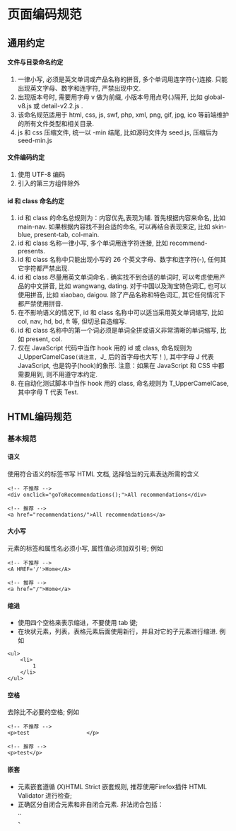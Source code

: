 
# 页面编码规范

## 通用约定

#### 文件与目录命名约定

1. 一律小写, 必须是英文单词或产品名称的拼音, 多个单词用连字符(-)连接. 只能出现英文字母、数字和连字符, 严禁出现中文.
2. 出现版本号时, 需要用字母 v 做为前缀, 小版本号用点号(.)隔开, 比如 global-v8.js 或 detail-v2.2.js .
3. 该命名规范适用于 html, css, js, swf, php, xml, png, gif, jpg, ico 等前端维护的所有文件类型和相关目录.
4. js 和 css 压缩文件, 统一以 -min 结尾, 比如源码文件为 seed.js, 压缩后为 seed-min.js


#### 文件编码约定

1. 使用 UTF-8 编码
2. 引入的第三方组件除外


#### id 和 class 命名约定

1. id 和 class 的命名总规则为：内容优先,表现为辅. 首先根据内容来命名, 比如 main-nav. 如果根据内容找不到合适的命名, 可以再结合表现来定, 比如 skin-blue, present-tab, col-main.
2. id 和 class 名称一律小写, 多个单词用连字符连接, 比如 recommend-presents.
3. id 和 class 名称中只能出现小写的 26 个英文字母、数字和连字符(-), 任何其它字符都严禁出现.
4. id 和 class 尽量用英文单词命名 . 确实找不到合适的单词时, 可以考虑使用产品的中文拼音, 比如 wangwang, dating. 对于中国以及淘宝特色词汇, 也可以使用拼音, 比如 xiaobao, daigou. 除了产品名称和特色词汇, 其它任何情况下都严禁使用拼音.
5. 在不影响语义的情况下, id 和 class 名称中可以适当采用英文单词缩写, 比如 col, nav, hd, bd, ft 等, 但切忌自造缩写.
6. id 和 class 名称中的第一个词必须是单词全拼或语义非常清晰的单词缩写, 比如 present, col.
7. 仅在 JavaScript 代码中当作 hook 用的 id 或 class, 命名规则为 J_UpperCamelCase``(请注意, ``J_ 后的首字母也大写！), 其中字母 J 代表 JavaScript, 也是钩子(hook)的象形. 注意：如果在 JavaScript 和 CSS 中都需要用到, 则不用遵守本约定.
8. 在自动化测试脚本中当作 hook 用的 class, 命名规则为 T_UpperCamelCase, 其中字母 T 代表 Test.


## HTML编码规范

### 基本规范

#### 语义

使用符合语义的标签书写 HTML 文档, 选择恰当的元素表达所需的含义

```
<!-- 不推荐 -->
<div onclick="goToRecommendations();">All recommendations</div>

<!-- 推荐 -->
<a href="recommendations/">All recommendations</a>
```


#### 大小写

元素的标签和属性名必须小写, 属性值必须加双引号; 例如

```
<!-- 不推荐 -->
<A HREF='/'>Home</A>

<!-- 推荐 -->
<a href="/">Home</a>
```


#### 缩进

- 使用四个空格来表示缩进，不要使用 tab 键;
- 在块状元素，列表，表格元素后面使用新行，并且对它的子元素进行缩进.
例如

```
<ul>
    <li>
        1
    </li>
</ul>
```

#### 空格

去除比不必要的空格; 例如

```
<!-- 不推荐 -->
<p>test                  </p>

<!-- 推荐 -->
<p>test</p>
```

#### 嵌套

- 元素嵌套遵循 (X)HTML Strict 嵌套规则, 推荐使用Firefox插件 HTML Validator 进行检查;
- 正确区分自闭合元素和非自闭合元素. 非法闭合包括：<br>..</br>、<script />、<iframe />, 非法闭合会导致页面嵌套错误问题;

```
<!-- 不推荐 -->
<title>Test</title>
<article>This is only a test.

<!-- 推荐 -->
<meta charset="utf-8">
<title>Test</title>
<article>This is only a test.</article>
```


#### 引号

使用双引号来标识 html 的属性; 例如

```
<!-- 不推荐 -->
<a class='maia-button maia-button-secondary\>Sign in</a>

<!-- 推荐 -->
<a class="maia-button maia-button-secondary">Sign in</a>
```

#### 自定义属性

通过给元素设置自定义属性来存放与 JavaScript 交互的数据, 属性名格式为 data-xx (例如：data-lazyload-url)

#### DOCTYPE

页面文档类型统一使用HTML5 DOCTYPE. 代码如下：

```
!<DOCTYPE html>
```


#### 编码

声明方法遵循HTML5的规范.推荐使用 utf-8 编码.

```
<meta charset="utf-8">
```

#### 注释

建议对超过10行的页面模块进行注释, 以降低开发人员的嵌套成本和后期的维护成本. 例如：

```
<div id="sample">
    ...
</div> <!-- #sample END -->

<div class="sample">
    ...
</div> <!-- .sample END -->

```

#### 协议

如果链接和当前页面一致则忽略链接的协议部分，例如

```
<!-- 不推荐 -->
<script src="http://www.taobao.com/fp.js">

<!-- 推荐 -->
<script src="//www.taobao.com/fp.js">

/* 不推荐 */
.example {
  background: url(http://www.taobao.com/fp.css);
}

/* 推荐 */
.example {
  background: url(//www.taobao.com/fp.css);
}
```

#### TODO

- 使用 TODO 来标记待做事情，便于后期搜索.
- 在 TODO 后添加 (姓名或邮件) 来表示分类.
例如

```
<!-- TODO(yiminghe): remove duplicate tag -->
<p><span>2</span></p>
```

#### 焦点分离

将表现，行为和结构分离：不要在 html 和模板中加入除了结构以外的东西.
在文档中引入尽可能少的样式和脚本

```
<!-- 不推荐 -->
<!DOCTYPE html>
<title>HTML sucks</title>
<link rel="stylesheet" href="base.css" media="screen">
<link rel="stylesheet" href="grid.css" media="screen">
<link rel="stylesheet" href="print.css" media="print">
<h1 style="font-size: 1em;">HTML sucks</h1>
<p>I’ve read about this on a few sites but now I’m sure:
  <u>HTML is stupid!!1</u>
<center>I can’t believe there’s no way to control the styling of
  my website without doing everything all over again!</center>

<!-- 推荐 -->
<!DOCTYPE html>
<title>My first CSS-only redesign</title>
<link rel="stylesheet" href="default.css">
<h1>My first CSS-only redesign</h1>
<p>I’ve read about this on a few sites but today I’m actually
  doing it: separating concerns and avoiding anything in the HTML of
  my website that is presentational.
<p>It’s awesome!</p>
```

### 元素

#### 结构性元素

- p 表示段落. 只能包含内联元素, 不能包含块级元素;
- div 本身无特殊含义, 可用于布局. 几乎可以包含任何元素;
- br 表示换行符;
- hr 表示水平分割线;
- h1-h6 表示标题. 其中 h1 用于表示当前页面最重要的内容的标题;
- blockquote 表示引用, 可以包含多个段落. 请勿纯粹为了缩进而使用 blockquote, 大部分浏览器默认将 blockquote 渲染为带有左右缩进;
- pre 表示一段格式化好的文本;


#### 头部元素

- title 每个页面必须有且仅有一个 title 元素;
- base 可用场景：首页、频道等大部分链接都为新窗口打开的页面;
- link link 用于引入 css 资源时, 可省去 media(默认为all) 和 type(默认为text/css) 属性;
- style type 默认为 text/css, 可以省去;
- script type 属性可以省去; 不赞成使用lang属性; 不要使用古老的这种hack脚本, 它用于阻止第一代浏览器(Netscape 1和Mosaic)将脚本显示成文字;

    ```
    <!-- 不推荐 -->
    <link rel="stylesheet" href="//www.google.com/css/maia.css"
      type="text/css">

    <!-- 不推荐 -->
    <script src="//www.google.com/js/gweb/analytics/autotrack.js"
      type="text/javascript">

    <!-- 推荐 -->
    <link rel="stylesheet" href="//www.google.com/css/maia.css">

    <!-- 推荐 -->
    <script src="//www.google.com/js/gweb/analytics/autotrack.js">
    ```
- noscript 在用户代理不支持 JavaScript 的情况下提供说明;

####  文本元素

- a a 存在 href 属性时表示链接, 无 href 属性但有 name 属性表示锚点;
- em,strong em 表示句意强调, 加与不加会引起语义变化, 可用于表示不同的心情或语调; strong 表示重要性强调, 可用于局部或全局, strong强调的是重要性, 不会改变句意;
- abbr 表示缩写;
- sub,sup 主要用于数学和化学公式, sup还可用于脚注;
- span 本身无特殊含义;
- ins,del 分别表示从文档中增加(插入)和删除

####  媒体元素

- img 请勿将img元素作为定位布局的工具, 不要用他显示空白图片; 给img元素增加alt属性;例如

    ```
    <!-- 不推荐 -->
    <img src="spreadsheet.png">

    <!-- 推荐 -->
    <img src="spreadsheet.png" alt="Spreadsheet screenshot.">
    ```

- object 可以用来插入Flash;

####  列表元素
- dl 表示关联列表, dd是对dt的解释; dt和dd的对应关系比较随意： 一个dt对应多个dd、多个dt对应一个dd、多个dt对应多个dd, 都合法; 可用于名词/单词解释、日程列表、站点目录;
- ul 表示无序列表;
- ol 表示有序列表, 可用于排行榜等;
- li 表示列表项, 必须是ul/ol的子元素;


#### 表单元素

- 推荐使用 button 代替 input, 但必须声明 type;
- 推荐使用 fieldset, legend 组织表单
- 表单元素的 name 不能设定为 action, enctype, method, novalidate, target, submit 会导致表单提交混乱


#### 文档模板

```
<!doctype html>
<html>
    <head>
        <meta charset="utf-8" />
        <title>Sample page</title>
        <link rel="stylesheet" href="css_example_url" />
    </head>
    <body>
        <div id="page">
            <div id="header">
                页头
            </div>
            <div id="content">
                主体
            </div>
            <div id="footer">
                页尾
            </div>
        </div>
        <script src="js_example_url"></script>
        <script>
        // 你的代码
        </script>
    </body>
</html>
```

## CSS 编码规范

### 编码规范

#### 文件名、文件编码机文件大小
- 文件名必须由小写字母、数字、中划线组成
- 文件必须用UTF-8编码，使用UTF-8（非BOM），在HTML中指定UTF-8编码，在CSS中则不需要特别指定因为默认就是UTF-8
- 单个CSS文件避免过大（建议少于300行）

#### 一般性命名

使用小写字母，复合词以 - 分隔; 例如 nav.css , login-nav.css , login-page

#### id 和类的命名

为 id 和样式类使用有意义或通用的名字，避免由于 css 命名更改引起的不必要的文档或模板改变；例如

```
/* 不推荐： 无意义 */
#yee-1901 {}
 
/* 不推荐： 表现层的命名 */
.button-green {}

/* 推荐: 具体 */
#gallery {}
#login {}
.video {}

/* 推荐: 通用 */
.effect {}
.alt {}

```

id 和 class 的命名长度应该适中，不要太简略也不要太详细；例如

```
/* 不推荐 */
#navigation {}
.atr {}

/* 推荐 */
#nav {}
.author {}
```

#### id和类命名注意事项

- 规则命名中，一律采用小写加中划线的方式，不允许使用大写字母或 _
- 命名避免使用中文拼音，应该采用更简明有语义的英文单词进行组合
- 命名注意缩写，但是不能盲目缩写
- 不允许通过1、2、3等序号进行命名
- 避免class与id重名
- id用于标识模块或页面的某一个父容器区域，名称必须唯一，不要随意新建id
- class用于标识某一个类型的对象，命名必须言简意赅。
- 尽可能提高代码模块的复用，样式尽量用组合的方式
- 规则名称中不应该包含颜色（red/blue）、定位（left/right）等与具体显示效果相关的信息。应该用意义命名，而不是样式显示结果命名。

#### 元素选择器

为了 性能原因 ， 请避免元素选择器和类选择器以及 id 选择器混用;例如

```
/* 不推荐 */
ul#example {}
div.error {}

/* 推荐 */
#example {}
.error {}
```

#### 简写属性名字

为了提高可读性，尽可能的使用简写属性。例如

```
/* 不推荐 */
border-top-style: none;
font-family: palatino, georgia, serif;
font-size: 100%;
line-height: 1.6;
padding-bottom: 2em;
padding-left: 1em;
padding-right: 1em;
padding-top: 0;

/* 推荐 */
border-top: 0;
font: 100%/1.6 palatino, georgia, serif;
padding: 0 1em 2em;
```

#### 常用id的命名

1. 页面结构
 - 容器: container
 - 页头：header
 - 内容：content/container
 - 页面主体：main
 - 页尾：footer
 - 导航：nav
 - 侧栏：sidebar
 - 栏目：column
 - 页面外围控制整体布局宽度：wrapper
 - 左右中：left right center
2. 导航
 - 导航：nav
 - 主导航：mainbav
 - 子导航：subnav
 - 顶导航：topnav
 - 边导航：sidebar
 - 左导航：leftsidebar
 - 右导航：rightsidebar
 - 菜单：menu
 - 子菜单：submenu
 - 标题: title
 - 摘要: summary
3. 功能
 - 标志：logo
 - 广告：banner
 - 登陆：login
 - 登录条：loginbar
 - 注册：regsiter
 - 搜索：search
 - 功能区：shop
 - 标题：title
 - 加入：joinus
 - 状态：status
 - 按钮：btn
 - 滚动：scroll
 - 标签页：tab
 - 文章列表：list
 - 提示信息：msg
 - 当前的: current
 - 小技巧：tips
 - 图标: icon
 - 注释：note
 - 指南：guide
 - 服务：service
 - 热点：hot
 - 新闻：news
 - 下载：download
 - 投票：vote
 - 合作伙伴：partner
 - 友情链接：link
 - 版权：copyright


#### 常用class的命名

1. 颜色:使用颜色的名称或者16进制代码，如

 ```
 .red { color: red; }
 .f60 { color: #f60; }
 .ff8600 { color: #ff8600; }
 ```

2. 字体大小,直接使用”font+字体大小”作为名称，如

 ```
 .font12px { font-size: 12px; }
 .font9pt {font-size: 9pt; }
 ```

3. 对齐样式,使用对齐目标的英文名称，如

 ```
 .left { float:left; }
 .bottom { float:right; }
 ```

4. 标题栏样式,使用”类别+功能”的方式命名，如

 ```
 .barnews { }
 .barproduct { }
 ```

####  0 和单位

对属性值为 0 的情况省略单位；例如

```
margin: 0;
padding: 0;
```

#### 0 前缀情况

省略属性值中的 0 前缀;例如

```
font-size: .8em;
```

16 进制的颜色值表示

尽可能使用 3 个字符的 16 进制颜色值；例如

```
/* 不推荐 */
color: #eebbcc;

/* 推荐 */
color: #ebc;
```

#### 前缀
为了防止冲突，对于应用特定的样式附加应用前缀；例如

```
.login-help {} /* login page */
#detail-note {} /* detail page */
```
hacks

避免 css hack ， 考虑使用特定浏览器前缀表示；例如

```
.lzx-ie6 p {
    margin: 1em 0;
}
```

#### 代码性能优化

- 合并margin、padding、border的-left/-top/-right/-bottom的设置，尽量使用短名称。
- 选择器应该在满足功能的基础上尽量简短，减少选择器嵌套，查询消耗。但是一定要避免覆盖全局样式设置。
- 注意选择器的性能，不要使用低性能的选择器。
- 禁止在css中使用*选择符。
- 除非必须，否则，一般有class或id的，不需要再写上元素对应的tag。
- 0后面不需要单位，比如0px可以省略成0，0.8px可以省略成.8px。
- 如果是16进制表示颜色，则颜色取值应该大写。
- 如果可以，颜色尽量用三位字符表示，例如#AABBCC写成#ABC 。
- 如果没有边框时，不要写成border:0，应该写成border:none 。
- 尽量避免使用AlphaImageLoader 。
- 在保持代码解耦的前提下，尽量合并重复的样式。
- background、font等可以缩写的属性，尽量使用缩写形式 。

### 格式规范

#### 属性声明顺序

- 显示属性：display/list-style/position/float/clear …
- 自身属性（盒模型）：width/height/margin/padding/border
- 背景：background
- 行高：line-height
- 文本属性：color/font/text-decoration/text-align/text-indent/vertical-align/white-space/content…
- 其他：cursor/z-index/zoom/overflow
- CSS3属性：transform/transition/animation/box-shadow/border-radius
- 如果使用CSS3的属性，如果有必要加入浏览器前缀，则按照 -webkit- / -moz- / -ms- / -o- / std的顺序进行添加，标准属性写在最后。
- 链接的样式请严格按照如下顺序添加： a:link -> a:visited -> a:hover -> a:active

```
/* 1 显示属性 */
display: none;
/* 2 自身属性（盒模型）  */
width: 200px;
border: 1px solid;
/* 3 背景  */
background: red;
/* 4 行高  */
line-height: 20px;
/* 5 文本属性  */
color: white;
text-align: center;
text-indent: 2em;
/* 6 其他  */
cursor: pointer;
/* 7 CSS3属性  */
border-radius: 4px;
/* 8 特殊浏览器  */
-webkit-border-radius: 4px;
-moz-border-radius: 4px;
```

#### 块缩进
块的内容应该被缩进；例如

```
@media screen, projection {

  html {
    background: #fff;
    color: #444;
  }

}
```

#### 分号

使用分号结束单个属性的定义；例如

```
/* 不推荐 */
.test {
  display: block;
  height: 100px
}

/* 推荐 */
.test {
  display: block;
  height: 100px;
}
```

#### 空格

在属性名冒号后加一个空格，例如

```
/* 不推荐 */
.test {
  display:block;
}

/* 推荐 */
.test {
  display: block;
}
```

#### 空行

多个选择以及声明间以行分隔；例如

```
/* 不推荐 */
a:focus, a:active {
  position: relative; top: 1px;
}

/* 推荐 */
h1,
h2,
h3 {
  font-weight: normal;
  line-height: 1.2;
}

```

多个 css 规则间以空行分隔；例如

```
html {
  background: #fff;
}

body {
  margin: auto;
  width: 50%;
}
```

#### 引号

尽可能的不用引号，迫不得已时使用单引号.

```
/* 不推荐 */
@import url("//www.google.com/css/maia.css");

html {
  font-family: "open sans", arial, sans-serif;
}

/* 推荐 */
@import url(//www.google.com/css/maia.css);

html {
  font-family: 'open sans', arial, sans-serif;
}
```

#### 注释

成组的 css 规则间用块状注释和空行分离;例如

```
/* Header */

#login-header {}

#login-header-below {}

/* Footer */

#login-footer {}

#login-footer-below {}

/* Gallery */

.login-gallery {}

.login-gallery-other {}
```


#网站规范

## 网站设计规范

### 登录

网站不需要注册，因此没有注册功能，一般登录都放在右上角

注意！
- 不要在后边添加“联系我们”、“收藏”等功能，登录后一行字很长，没有重点
- 尽量不要在主要版面中设计登录窗口，得考虑登录后的状态

### 搜索：各个页面必须有搜索功能

### 面包屑导航

每个页面必须都能返回到上一级和首页。

不同的页面，面包屑不同：
1. 二级页面导航：首页 > 一级导航
2. 三级页面导航：首页>一级导航>二级导航
3. 内容页：首页>一级导航>二级导航>正文

### 页面图片比例规范

整个网站的图片比例一致，定为3:2或者4:3，学校图片的比例一般固定，其他比例会使图片压缩。

### 列表页和内容页分页功能。内容页右下角添加“返回列表”链接。

### 首页新闻标题文字长度规范

标题长度一般不少于15字，而且需考虑添加时间后的空间大小

### 网站宽度

遵循网站主体，宽度960px、980px；涉及到有背景图案的专题页面时，宽度可设置为1440px，正文宽度为980px

### 主要显示的内容保持在第一屏显示完全，需遵循的首屏线，分别是580PX和710PX

在window XP常见分辨率1024×768下我们除掉任务栏，浏览器菜单栏以及状态栏后剩下的网页首屏高度平均值是584，Win7下是574。
在window XP常见分辨率1440×900下我们除掉任务栏，浏览器菜单栏以及状态栏后剩下的网页首屏高度平均值是716。Win7下是706。

### 将网页去色，检查页面的内容、标题等是否还看得清

### 注意抠图有毛边的问题，坚决抵制

### 对齐：注意栏目与栏目的间隔、高度、留白的统一

### 设计的一致性：主要是素材的选用时保持风格一致，都是一个格调

### 网站导航和栏目名称以宋体为主，方便修改

### 需突出的内容部分、新闻标题、栏目标题等样式要明显

### 注意直角容器、圆角容器的锯齿现象

### 图层分组命名规范

建立良好的命名习惯，有利于源文件的移交、重用、提高工作效率与合作。

样例：

- 页头：header
- 页尾：footer
- 栏目：column
- 水平/垂直：H/V
- 摘要：summary
- 鼠标悬停：hover
- 广告横幅：AD/banner
- 内容：content
- 导航： nav
- 整体布局： wrapper
- 标签：tab
- 按钮：btn/button
- 点击：click
- 页面主体：main
- 侧栏：sidebar
- 菜单：submenu
- 滚动：scroll
- 已浏览：visited



### 图片输出
- 使用web格式输出图片
- 色彩少的图片使用gif格式，色彩渐变丰富的图片使用jpg格式，品质为100

## 网站交互规范

### 使用快捷键：回车键

搜索某条新闻、登录时，可以使用回车键直接跳转

### 新窗口链接规范

1. 网站内部页面跳转时，无需重新打开一个窗口
2. 网站内点击外部链接时，重新打开一个窗口，比如友情链接。（学校特殊情况特殊处理）

### 提示信息

提示信息使用弹出层（勿用alert），背景虚化，提示信息要写明错误的原因，比如登录时密码错误还是用户名错误、留言板提交成功等。

### 新闻标题长度规范

新闻标题调用一般根据模板空间大小而定。

- 首页：一般空间较小，一般调用“简短标题”，没有填写“简短标题”时，调用“标题”，显示“标题”的部分文字，鼠标移动到“标题”时，出现“标题”的全部名称。“标题”和“简短标题”可以设置颜色。
- 新闻文字列表页：空间一般较大，调用“标题”。
- 新闻图文列表页，新闻图片列表页：与首页调用相同。
- 内容页：调用“标题”。

### 点击网站logo，返回首页。

### 上传视频

批量上传附件功能；批量上传视频功能，上传任意格式的视频，视频将会默认转换成flv格式，前台显示视频窗口默认大一些，最好与内容的宽度差不多，可以直接播放观看。

### 后台编辑文字在前台显示问题，大小、格式一致

### 栏目下新闻调用问题

如果某个栏目下所有子栏目的新闻会被首页调用，那么在此栏目下新增的子栏目下的新闻也可以被首页调用。

### 子页面有几个子栏目时，进入页面，默认显示第一个子栏目的内容

避免每个子页面模板不一致问题

### 登录问题：一次登录后，退出浏览器将不会保存账号密码

### 新闻详细页图片问题

1. 从图片集中上传的图片，默认文字在上，图片在下。如果内容页的图片为轮换图，那么默认图片在上，文字在下。
2. 不是轮换图时，图片的大小一定要控制好，图片大小一定要与整个页面协调，不能太小。
3. 从图片集中上传的图片，可以对每个图片进行描述。
4. 上传的图片生成缩略图，缩略图的大小分别为：200*200、400*400、600*600、800*800，根据页面不同位置图片大小的不同，选择合适的缩略图。
5. 在内容页，点击缩略图，重新打开一个窗口，显示此缩略图的原图。

### 浏览器优化问题
